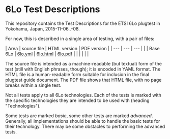 6Lo Test Descriptions
=====================

This repository contains the Test Descriptions for the ETSI 6Lo plugtest in Yokohama, Japan, 2015-11-06..-08.

For now, this is described in a single area of testing, with a pair of files:

| Area     | source file                                                            | HTML version                                                        | PDF version                                                            |
| ---      | ---                                                                    | ---                                                                 |                                                                        |
| Base 6Lo | [6lo.yml](http://github.com/6lo/test-descriptions/blob/master/6lo.yml) | [6lo.html](http://rawgit.com/6lo/test-descriptions/master/6lo.html) | [6lo.pdf](https://github.com/6lo/test-descriptions/raw/master/6lo.pdf) |
|          |                                                                        |                                                                     |                                                                        |

The source file is intended as a machine-readable (but textual) form
of the test (still with English phrases, though); it is encoded in
YAML format.  The HTML file is a human-readable form suitable for
inclusion in the final plugtest guide document.  The PDF file shows
that HTML file, with no page breaks within a single test.

Not all tests apply to all 6Lo technologies.  Each of the tests is
marked with the specific technologies they are intended to be used
with (heading "Technologies").

Some tests are marked *basic*, some other tests are marked *advanced*.
Generally, all implementations should be able to handle the basic
tests for their technology.  There may be some obstacles to performing
the advanced tests.
